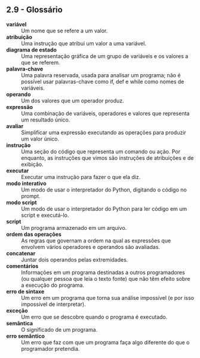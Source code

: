 ## 2.9 - Glossário

<dl>
<dt><b>variável</b></dt>
<dd>Um nome que se refere a um valor.</dd>

<dt><b>atribuição</b></dt>
<dd>Uma instrução que atribui um valor a uma variável.</dd>

<dt><b>diagrama de estado</b></dt>
<dd>Uma representação gráfica de um grupo de variáveis e os valores a que se referem.</dd>

<dt><b>palavra-chave</b></dt>
<dd>Uma palavra reservada, usada para analisar um programa; não é possível usar palavras-chave como if, def e while como nomes de variáveis.</dd>

<dt><b>operando</b></dt>
<dd>Um dos valores que um operador produz.</dd>

<dt><b>expressão</b></dt>
<dd>Uma combinação de variáveis, operadores e valores que representa um resultado único.</dd>

<dt><b>avaliar</b></dt>
<dd>Simplificar uma expressão executando as operações para produzir um valor único.</dd>

<dt><b>instrução</b></dt>
<dd>Uma seção do código que representa um comando ou ação. Por enquanto, as instruções que vimos são instruções de atribuições e de exibição.</dd>

<dt><b>executar</b></dt>
<dd>Executar uma instrução para fazer o que ela diz.</dd>

<dt><b>modo interativo</b></dt>
<dd>Um modo de usar o interpretador do Python, digitando o código no prompt.</dd>

<dt><b>modo script</b></dt>
<dd>Um modo de usar o interpretador do Python para ler código em um script e executá-lo.</dd>

<dt><b>script</b></dt>
<dd>Um programa armazenado em um arquivo.</dd>

<dt><b>ordem das operações</b></dt>
<dd>As regras que governam a ordem na qual as expressões que envolvem vários operadores e operandos são avaliadas.</dd>

<dt><b>concatenar</b></dt>
<dd>Juntar dois operandos pelas extremidades.</dd>

<dt><b>comentários</b></dt>
<dd>Informações em um programa destinadas a outros programadores (ou qualquer pessoa que leia o texto fonte) que não têm efeito sobre a execução do programa.</dd>

<dt><b>erro de sintaxe</b></dt>
<dd>Um erro em um programa que torna sua análise impossível (e por isso impossível de interpretar).</dd>

<dt><b>exceção</b></dt>
<dd>Um erro que se descobre quando o programa é executado.</dd>

<dt><b>semântica</b></dt>
<dd>O significado de um programa.</dd>

<dt><b>erro semântico</b></dt>
<dd>Um erro que faz com que um programa faça algo diferente do que o programador pretendia.</dd>

</dl>
